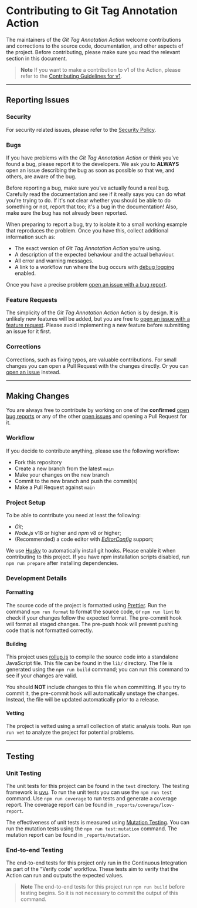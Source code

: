 # Contributing to Git Tag Annotation Action

The maintainers of the _Git Tag Annotation Action_ welcome contributions and
corrections to the source code, documentation, and other aspects of the project.
Before contributing, please make sure you read the relevant section in this
document.

> **Note** If you want to make a contribution to v1 of the Action, please refer
> to the [Contributing Guidelines for v1].

---

## Reporting Issues

### Security

For security related issues, please refer to the [Security Policy].

### Bugs

If you have problems with the _Git Tag Annotation Action_ or think you've found
a bug, please report it to the developers. We ask you to **ALWAYS** open an
issue describing the bug as soon as possible so that we, and others, are aware
of the bug.

Before reporting a bug, make sure you've actually found a real bug. Carefully
read the documentation and see if it really says you can do what you're trying
to do. If it's not clear whether you should be able to do something or not,
report that too; it's a bug in the documentation! Also, make sure the bug has
not already been reported.

When preparing to report a bug, try to isolate it to a small working example
that reproduces the problem. Once you have this, collect additional information
such as:

- The exact version of _Git Tag Annotation Action_ you're using.
- A description of the expected behaviour and the actual behaviour.
- All error and warning messages.
- A link to a workflow run where the bug occurs with [debug logging] enabled.

Once you have a precise problem [open an issue with a bug report].

### Feature Requests

The simplicity of the _Git Tag Annotation Action_ Action is by design. It is
unlikely new features will be added, but you are free to [open an issue with a
feature request]. Please avoid implementing a new feature before submitting an
issue for it first.

### Corrections

Corrections, such as fixing typos, are valuable contributions. For small changes
you can open a Pull Request with the changes directly. Or you can [open an
issue] instead.

---

## Making Changes

You are always free to contribute by working on one of the **confirmed** [open
bug reports] or any of the other [open issues] and opening a Pull Request for
it.

### Workflow

If you decide to contribute anything, please use the following workflow:

- Fork this repository
- Create a new branch from the latest `main`
- Make your changes on the new branch
- Commit to the new branch and push the commit(s)
- Make a Pull Request against `main`

### Project Setup

To be able to contribute you need at least the following:

- _Git_;
- _Node.js_ v18 or higher and _npm_ v8 or higher;
- (Recommended) a code editor with _[EditorConfig]_ support;

We use [Husky] to automatically install git hooks. Please enable it when
contributing to this project. If you have npm installation scripts disabled, run
`npm run prepare` after installing dependencies.

### Development Details

#### Formatting

The source code of the project is formatted using [Prettier]. Run the command
`npm run format` to format the source code, or `npm run lint` to check if your
changes follow the expected format. The pre-commit hook will format all staged
changes. The pre-push hook will prevent pushing code that is not formatted
correctly.

#### Building

This project uses [rollup.js] to compile the source code into a standalone
JavaScript file. This file can be found in the `lib/` directory. The file is
generated using the `npm run build` command; you can run this command to see if
your changes are valid.

You should **NOT** include changes to this file when committing. If you try to
commit it, the pre-commit hook will automatically unstage the changes. Instead,
the file will be updated automatically prior to a release.

#### Vetting

The project is vetted using a small collection of static analysis tools. Run
`npm run vet` to analyze the project for potential problems.

---

## Testing

### Unit Testing

The unit tests for this project can be found in the `test` directory. The
testing framework is [uvu]. To run the unit tests you can use the `npm run test`
command. Use `npm run coverage` to run tests and generate a coverage report. The
coverage report can be found in `_reports/coverage/lcov-report`.

The effectiveness of unit tests is measured using [Mutation Testing]. You can
run the mutation tests using the `npm run test:mutation` command. The mutation
report can be found in `_reports/mutation`.

### End-to-end Testing

The end-to-end tests for this project only run in the Continuous Integration as
part of the "Verify code" workflow. These tests aim to verify that the Action
can run and outputs the expected values.

> **Note** The end-to-end tests for this project run `npm run build` before
> testing begins. So it is not necessary to commit the output of this command.

[contributing guidelines for v1]: https://github.com/ericcornelissen/git-tag-annotation-action/blob/main-v1/CONTRIBUTING.md
[debug logging]: https://docs.github.com/en/actions/managing-workflow-runs/enabling-debug-logging
[editorconfig]: https://editorconfig.org/
[husky]: https://typicode.github.io/husky/
[mutation testing]: https://en.wikipedia.org/wiki/Mutation_testing
[open bug reports]: https://github.com/ericcornelissen/git-tag-annotation-action/issues?q=label%3Abug+is%3Aissue+is%3Aopen
[open issues]: https://github.com/ericcornelissen/git-tag-annotation-action/issues
[open an issue]: https://github.com/ericcornelissen/git-tag-annotation-action/issues/new
[open an issue with a bug report]: https://github.com/ericcornelissen/git-tag-annotation-action/issues/new?labels=bug
[open an issue with a feature request]: https://github.com/ericcornelissen/git-tag-annotation-action/issues/new?labels=enhancement
[prettier]: https://prettier.io/
[rollup.js]: https://rollupjs.org/guide/en/
[security policy]: ./SECURITY.md
[uvu]: https://www.npmjs.com/package/uvu
